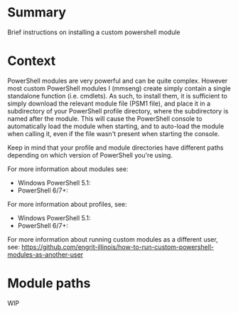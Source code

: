 # Summary
Brief instructions on installing a custom powershell module

# Context
PowerShell modules are very powerful and can be quite complex. However most custom PowerShell modules I (mmseng) create simply contain a single standalone function (i.e. cmdlets). As such, to install them, it is sufficient to simply download the relevant module file (PSM1 file), and place it in a subdirectory of your PowerShell profile directory, where the subdirectory is named after the module. This will cause the PowerShell console to automatically load the module when starting, and to auto-load the module when calling it, even if the file wasn't present when starting the console.  

Keep in mind that your profile and module directories have different paths depending on which version of PowerShell you're using.

For more information about modules see:
  - Windows PowerShell 5.1: 
  - PowerShell 6/7+: 

For more information about profiles, see: 
  - Windows PowerShell 5.1: 
  - PowerShell 6/7+: 

For more information about running custom modules as a different user, see: https://github.com/engrit-illinois/how-to-run-custom-powershell-modules-as-another-user

# Module paths
WIP
